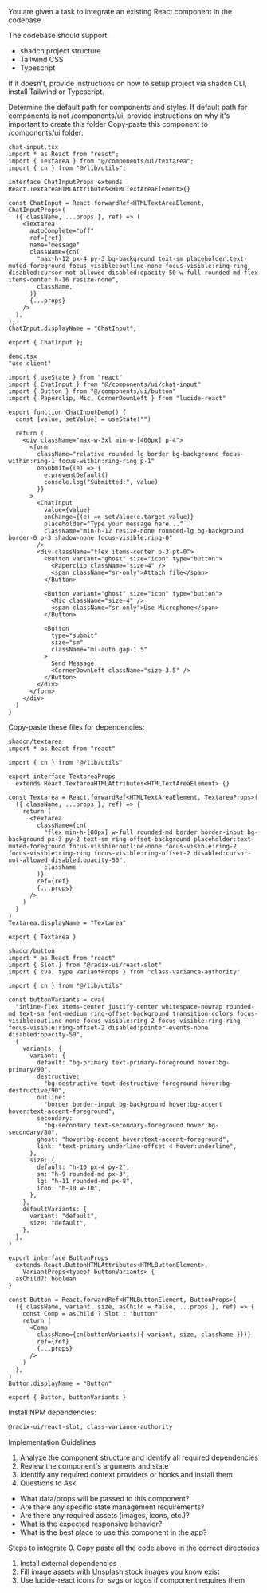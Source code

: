 You are given a task to integrate an existing React component in the codebase

The codebase should support:
- shadcn project structure  
- Tailwind CSS
- Typescript

If it doesn't, provide instructions on how to setup project via shadcn CLI, install Tailwind or Typescript.

Determine the default path for components and styles. 
If default path for components is not /components/ui, provide instructions on why it's important to create this folder
Copy-paste this component to /components/ui folder:
```tsx
chat-input.tsx
import * as React from "react";
import { Textarea } from "@/components/ui/textarea";
import { cn } from "@/lib/utils";

interface ChatInputProps extends React.TextareaHTMLAttributes<HTMLTextAreaElement>{}

const ChatInput = React.forwardRef<HTMLTextAreaElement, ChatInputProps>(
  ({ className, ...props }, ref) => (
    <Textarea
      autoComplete="off"
      ref={ref}
      name="message"
      className={cn(
        "max-h-12 px-4 py-3 bg-background text-sm placeholder:text-muted-foreground focus-visible:outline-none focus-visible:ring-ring disabled:cursor-not-allowed disabled:opacity-50 w-full rounded-md flex items-center h-16 resize-none",
        className,
      )}
      {...props}
    />
  ),
);
ChatInput.displayName = "ChatInput";

export { ChatInput };

demo.tsx
"use client"

import { useState } from "react"
import { ChatInput } from "@/components/ui/chat-input"
import { Button } from "@/components/ui/button"
import { Paperclip, Mic, CornerDownLeft } from "lucide-react"

export function ChatInputDemo() {
  const [value, setValue] = useState("")

  return (
    <div className="max-w-3xl min-w-[400px] p-4">
      <form 
        className="relative rounded-lg border bg-background focus-within:ring-1 focus-within:ring-ring p-1"
        onSubmit={(e) => {
          e.preventDefault()
          console.log("Submitted:", value)
        }}
      >
        <ChatInput
          value={value}
          onChange={(e) => setValue(e.target.value)}
          placeholder="Type your message here..."
          className="min-h-12 resize-none rounded-lg bg-background border-0 p-3 shadow-none focus-visible:ring-0"
        />
        <div className="flex items-center p-3 pt-0">
          <Button variant="ghost" size="icon" type="button">
            <Paperclip className="size-4" />
            <span className="sr-only">Attach file</span>
          </Button>

          <Button variant="ghost" size="icon" type="button">
            <Mic className="size-4" />
            <span className="sr-only">Use Microphone</span>
          </Button>

          <Button
            type="submit"
            size="sm"
            className="ml-auto gap-1.5"
          >
            Send Message
            <CornerDownLeft className="size-3.5" />
          </Button>
        </div>
      </form>
    </div>
  )
}
```

Copy-paste these files for dependencies:
```tsx
shadcn/textarea
import * as React from "react"

import { cn } from "@/lib/utils"

export interface TextareaProps
  extends React.TextareaHTMLAttributes<HTMLTextAreaElement> {}

const Textarea = React.forwardRef<HTMLTextAreaElement, TextareaProps>(
  ({ className, ...props }, ref) => {
    return (
      <textarea
        className={cn(
          "flex min-h-[80px] w-full rounded-md border border-input bg-background px-3 py-2 text-sm ring-offset-background placeholder:text-muted-foreground focus-visible:outline-none focus-visible:ring-2 focus-visible:ring-ring focus-visible:ring-offset-2 disabled:cursor-not-allowed disabled:opacity-50",
          className
        )}
        ref={ref}
        {...props}
      />
    )
  }
)
Textarea.displayName = "Textarea"

export { Textarea }

```
```tsx
shadcn/button
import * as React from "react"
import { Slot } from "@radix-ui/react-slot"
import { cva, type VariantProps } from "class-variance-authority"

import { cn } from "@/lib/utils"

const buttonVariants = cva(
  "inline-flex items-center justify-center whitespace-nowrap rounded-md text-sm font-medium ring-offset-background transition-colors focus-visible:outline-none focus-visible:ring-2 focus-visible:ring-ring focus-visible:ring-offset-2 disabled:pointer-events-none disabled:opacity-50",
  {
    variants: {
      variant: {
        default: "bg-primary text-primary-foreground hover:bg-primary/90",
        destructive:
          "bg-destructive text-destructive-foreground hover:bg-destructive/90",
        outline:
          "border border-input bg-background hover:bg-accent hover:text-accent-foreground",
        secondary:
          "bg-secondary text-secondary-foreground hover:bg-secondary/80",
        ghost: "hover:bg-accent hover:text-accent-foreground",
        link: "text-primary underline-offset-4 hover:underline",
      },
      size: {
        default: "h-10 px-4 py-2",
        sm: "h-9 rounded-md px-3",
        lg: "h-11 rounded-md px-8",
        icon: "h-10 w-10",
      },
    },
    defaultVariants: {
      variant: "default",
      size: "default",
    },
  },
)

export interface ButtonProps
  extends React.ButtonHTMLAttributes<HTMLButtonElement>,
    VariantProps<typeof buttonVariants> {
  asChild?: boolean
}

const Button = React.forwardRef<HTMLButtonElement, ButtonProps>(
  ({ className, variant, size, asChild = false, ...props }, ref) => {
    const Comp = asChild ? Slot : "button"
    return (
      <Comp
        className={cn(buttonVariants({ variant, size, className }))}
        ref={ref}
        {...props}
      />
    )
  },
)
Button.displayName = "Button"

export { Button, buttonVariants }

```

Install NPM dependencies:
```bash
@radix-ui/react-slot, class-variance-authority
```

Implementation Guidelines
 1. Analyze the component structure and identify all required dependencies
 2. Review the component's argumens and state
 3. Identify any required context providers or hooks and install them
 4. Questions to Ask
 - What data/props will be passed to this component?
 - Are there any specific state management requirements?
 - Are there any required assets (images, icons, etc.)?
 - What is the expected responsive behavior?
 - What is the best place to use this component in the app?

Steps to integrate
 0. Copy paste all the code above in the correct directories
 1. Install external dependencies
 2. Fill image assets with Unsplash stock images you know exist
 3. Use lucide-react icons for svgs or logos if component requires them
